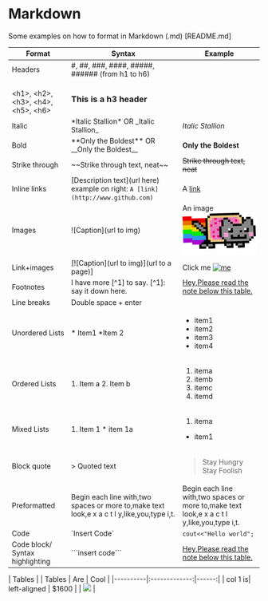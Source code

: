# Markdown
Some examples on how to format in Markdown (.md) [README.md]

| Format            | Syntax                                                                          | Example |
| ------            |-----                                                                            |-----    |
| Headers 	        | \#, \##, \###, \####, \#####, \###### (from h1 to h6) 
               <br> \<h1>, \<h2>, \<h3>, \<h4>, \<h5>, \<h6>                                          |  <h3>This is a h3 header</h3>	|
| Italic  	        | \*Italic Stallion\*  OR \_Italic Stallion\_	                                    | *Italic Stallion* 	|
| Bold  	          | \*\*Only the Boldest\*\* 	OR \_\_Only the Boldest\_\_                           | **Only the Boldest** 	|
| Strike through 	  | \~~Strike through text, neat\~~ 	                                              | ~~Strike through text, neat~~ 	|
| Inline links 	    | \[Description text\](url here) <br> example on right: `A [link](http://www.github.com)`  	| A [link](http://www.github.com) 	|
| Images 	          | \![Caption\](url to img) 	| An image ![image](/images/nyancat.png) 	|
| Link+images 	    | \[\![Caption\](url to img)\](url to a page)\] 	| Click me [![me](http://i.imgur.com/hRLuez2.png)](https://www.youtube.com) 	|
| Footnotes  	      | I have more \[^1\] to say.   \[^1\]: say it down here. 	| <a href="#section1">Hey,Please read the note below this table.  	|
| Line breaks 	    | Double space + enter 	|  	|
| Unordered Lists 	| \* Item1     \*Item 2 	| <ul><li>item1</li><li>item2</li><li>item3</li><li>item4</li></ul> 	|
| Ordered Lists 	  | 1. Item a    2. Item b 	| <ol><li>itema</li><li>itemb</li><li>itemc</li><li>itemd</li></ol>  	|
| Mixed Lists 	    | 1. Item 1      * item 1a 	|  <ol><li>itema</li></ol><ul><li> item1</li></ul>	|
| Block quote 	    | \> Quoted text 	|  <blockquote>Stay Hungry Stay Foolish</blockquote> 	|
| Preformatted 	    | Begin each line with,two spaces or more to,make text look,e x a c t l y,like,you,type i,t. 	|   Begin each line with,two spaces or more to,make text look,e x a c t l y,like,you,type i,t. 	|
| Code 	            | \`Insert Code\` 	| `cout<<"Hello world";` 	|
| Code block/ Syntax highlighting 	| \`\`\`insert code\`\`\` 	|  <a href="#section1">Hey,Please read the note below this table. 	|

| Tables 	          | \| Tables   \|      Are      \|  Cool \| \|\----------\|\:\-------------\:\|------\:\| \| col 1 is\|  left-aligned \| $1600 \| | ![](http://i.imgur.com/EItt7mh.png) |
